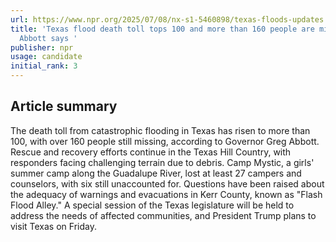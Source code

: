```yaml
---
url: https://www.npr.org/2025/07/08/nx-s1-5460898/texas-floods-updates
title: 'Texas flood death toll tops 100 and more than 160 people are missing, Gov.
  Abbott says '
publisher: npr
usage: candidate
initial_rank: 3
---
```

## Article summary
The death toll from catastrophic flooding in Texas has risen to more than 100, with over 160 people still missing, according to Governor Greg Abbott. Rescue and recovery efforts continue in the Texas Hill Country, with responders facing challenging terrain due to debris. Camp Mystic, a girls' summer camp along the Guadalupe River, lost at least 27 campers and counselors, with six still unaccounted for. Questions have been raised about the adequacy of warnings and evacuations in Kerr County, known as "Flash Flood Alley." A special session of the Texas legislature will be held to address the needs of affected communities, and President Trump plans to visit Texas on Friday.
